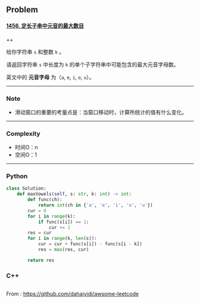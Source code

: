 ## Problem

#### [1456. 定长子串中元音的最大数目](https://leetcode-cn.com/problems/maximum-number-of-vowels-in-a-substring-of-given-length/)

++

给你字符串 `s` 和整数 `k` 。

请返回字符串 `s` 中长度为 `k` 的单个子字符串中可能包含的最大元音字母数。

英文中的 **元音字母** 为（`a`, `e`, `i`, `o`, `u`）。

------

### Note

- 滑动窗口的重要的考量点是：当窗口移动时，计算所统计的值有什么变化。

------

### Complexity

- 时间O：n
- 空间O：1

------

### Python

```python
class Solution:
    def maxVowels(self, s: str, k: int) -> int:
        def func(ch):
            return int(ch in {'a', 'e', 'i', 'o', 'u'})
        cur = 0
        for i in range(k):
            if func(s[i]) == 1:
                cur += 1
        res = cur
        for i in range(k, len(s)):
            cur = cur + func(s[i]) - func(s[i - k])
            res = max(res, cur)

        return res                
```

### C++

```C++

```



From : https://github.com/dahaiyidi/awsome-leetcode
